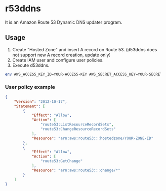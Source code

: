 r53ddns
=======

It is an Amazon Route 53 Dynamic DNS updater program.

Usage
-----

1. Create "Hosted Zone" and insert A record on Route 53. (d53ddns does not support new A record creation, update only)
2. Create IAM user and configure user policies.
3. Execute d53ddns.

```bash
env AWS_ACCESS_KEY_ID=YOUR-ACCESS-KEY AWS_SECRET_ACCESS_KEY=YOUR-SECRET-KEY r53ddns --zone=YOUR-ZONE-ID --domain=ddns.example.org.
```

### User policy example

```json
{
    "Version": "2012-10-17",
    "Statement": [
        {
            "Effect": "Allow",
            "Action": [
                "route53:ListResourceRecordSets",
                "route53:ChangeResourceRecordSets"
            ],
            "Resource": "arn:aws:route53:::hostedzone/YOUR-ZONE-ID"
        },
        {
            "Effect": "Allow",
            "Action": [
                "route53:GetChange"
            ],
            "Resource": "arn:aws:route53:::change/*"
        }
    ]
}
```
